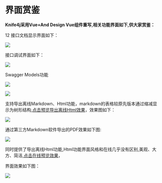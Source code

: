 # 界面赏鉴
 

**Knife4j采用Vue+And Design Vue组件重写,相关功能界面如下,供大家赏鉴：**

12
接口文档显示界面如下：

![](/knife4j/images/knife4j/1.png)

接口调试界面如下：

![](/knife4j/images/knife4j/8.png) 

Swagger Models功能

![](/knife4j/images/knife4j/6.png)

![](/knife4j/images/knife4j/7.png)

支持导出离线Markdown、Html功能，markdown的表格较原先版本通过缩减显示为树形结构,[点击预览导出离线Html效果](https://doc.xiaominfo.com/html/knife4j-export-html.html)，效果图如下：

![](/knife4j/images/knife4j/3.png)

通过第三方Markdown软件导出的PDF效果如下图:

![](/knife4j/images/knife4j/4.png)

同时提供了导出离线Html功能,Html功能界面风格和在线几乎没有区别,美观、大方、简洁,[点击在线预览效果](https://doc.xiaominfo.com/Knife4j-Offline-Html.html)，

界面效果如下图：

![](/knife4j/images/knife4j/5.png)

